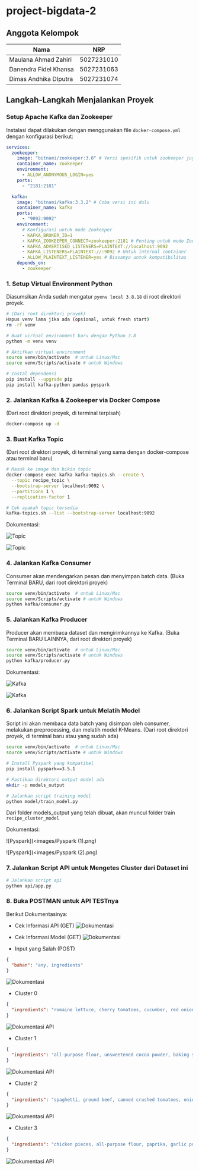 # project-bigdata-2

## Anggota Kelompok

| Nama                  | NRP        |
| --------------------- | ---------- |
| Maulana Ahmad Zahiri  | 5027231010 |
| Danendra Fidel Khansa | 5027231063 |
| Dimas Andhika DIputra | 5027231074 |

## Langkah-Langkah Menjalankan Proyek

### Setup Apache Kafka dan Zookeeper

Instalasi dapat dilakukan dengan menggunakan file `docker-compose.yml` dengan konfigurasi berikut:

```yml
services:
  zookeeper:
    image: "bitnami/zookeeper:3.8" # Versi spesifik untuk zookeeper juga baik
    container_name: zookeeper
    environment:
      - ALLOW_ANONYMOUS_LOGIN=yes
    ports:
      - "2181:2181"

  kafka:
    image: "bitnami/kafka:3.3.2" # Coba versi ini dulu
    container_name: kafka
    ports:
      - "9092:9092"
    environment:
      # Konfigurasi untuk mode Zookeeper
      - KAFKA_BROKER_ID=1
      - KAFKA_ZOOKEEPER_CONNECT=zookeeper:2181 # Penting untuk mode Zookeeper
      - KAFKA_ADVERTISED_LISTENERS=PLAINTEXT://localhost:9092
      - KAFKA_LISTENERS=PLAINTEXT://:9092 # Untuk internal container
      - ALLOW_PLAINTEXT_LISTENER=yes # Biasanya untuk kompatibilitas
    depends_on:
      - zookeeper
```

### 1. Setup Virtual Environment Python

Diasumsikan Anda sudah mengatur `pyenv local 3.8.18` di root direktori proyek.

```bash
# (Dari root direktori proyek)
Hapus venv lama jika ada (opsional, untuk fresh start)
rm -rf venv

# Buat virtual environment baru dengan Python 3.8
python -m venv venv

# Aktifkan virtual environment
source venv/bin/activate  # untuk Linux/Mac
source venv/Scripts/activate # untuk Windows

# Instal dependensi
pip install --upgrade pip
pip install kafka-python pandas pyspark
```

### 2. Jalankan Kafka & Zookeeper via Docker Compose

(Dari root direktori proyek, di terminal terpisah)

```bash
docker-compose up -d
```

### 3. Buat Kafka Topic

(Dari root direktori proyek, di terminal yang sama dengan docker-compose atau terminal baru)

```bash
# Masuk ke image dan bikin topic
docker-compose exec kafka kafka-topics.sh --create \
  --topic recipe_topic \
  --bootstrap-server localhost:9092 \
  --partitions 1 \
  --replication-factor 1

# Cek apakah topic tersedia
kafka-topics.sh --list --bootstrap-server localhost:9092
```

Dokumentasi:

![Topic](<images/Topic (1).png>)

![Topic](<images/Topic (2).png>)

### 4. Jalankan Kafka Consumer

Consumer akan mendengarkan pesan dan menyimpan batch data.
(Buka Terminal BARU, dari root direktori proyek)

```bash
source venv/bin/activate  # untuk Linux/Mac
source venv/Scripts/activate # untuk Windows
python kafka/consumer.py
```

### 5. Jalankan Kafka Producer

Producer akan membaca dataset dan mengirimkannya ke Kafka.
(Buka Terminal BARU LAINNYA, dari root direktori proyek)

```bash
source venv/bin/activate  # untuk Linux/Mac
source venv/Scripts/activate # untuk Windows
python kafka/producer.py
```

Dokumentasi:

![Kafka](<images/Kafka (1).png>)

![Kafka](<images/Kafka (2).png>)

### 6. Jalankan Script Spark untuk Melatih Model

Script ini akan membaca data batch yang disimpan oleh consumer, melakukan preprocessing, dan melatih model K-Means.
(Dari root direktori proyek, di terminal baru atau yang sudah ada)

```bash
source venv/bin/activate  # untuk Linux/Mac
source venv/Scripts/activate # untuk Windows

# Install Pyspark yang kompatibel
pip install pyspark==3.5.1

# Pastikan direktori output model ada
mkdir -p models_output

# Jalankan script training model
python model/train_model.py
```

Dari folder models_output yang telah dibuat, akan muncul folder train `recipe_cluster_model`

Dokumentasi:

![Pyspark](<images/Pyspark (1).png)

![Pyspark](<images/Pyspark (2).png)

### 7. Jalankan Script API untuk Mengetes Cluster dari Dataset ini

```bash
# Jalankan script api
python api/app.py
```

### 8. Buka POSTMAN untuk API TESTnya

Berikut Dokumentasinya:

- Cek Informasi API (GET)
  ![Dokumentasi](images/Dokumentasi.png)

- Cek Informasi Model (GET)
  ![Dokumentasi](<images/Dokumentasi (2).png>)

- Input yang Salah (POST)

```json
{
  "bahan": "any, ingredients"
}
```

![Dokumentasi](<images/Dokumentasi (3).png>)

- Cluster 0

```json
{
  "ingredients": "romaine lettuce, cherry tomatoes, cucumber, red onion, feta cheese, Kalamata olives, extra virgin olive oil, red wine vinegar, Dijon mustard, dried oregano"
}
```

![Dokumentasi API](<images/Dokumentasi%20API%20(1).png>)

- Cluster 1

```json
{
  "ingredients": "all-purpose flour, unsweetened cocoa powder, baking soda, baking powder, salt, granulated sugar, eggs, milk, vegetable oil, vanilla extract, boiling water"
}
```

![Dokumentasi API](<images/Dokumentasi%20API%20(2).png>)

- Cluster 2

```json
{
  "ingredients": "spaghetti, ground beef, canned crushed tomatoes, onion, garlic, olive oil, basil, oregano, parmesan cheese"
}
```

![Dokumentasi API](<images/Dokumentasi%20API%20(3).png>)

- Cluster 3

```json
{
  "ingredients": "chicken pieces, all-purpose flour, paprika, garlic powder, onion powder, salt, black pepper, buttermilk, vegetable oil for frying"
}
```

![Dokumentasi API](<images/Dokumentasi%20API%20(4).png>)
